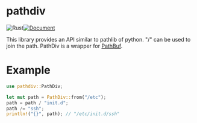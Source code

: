 # pathdiv

![Rust](https://github.com/suzusuzu/pathdiv/workflows/Rust/badge.svg)[![Document](https://docs.rs/pathdiv/badge.svg)](https://docs.rs/pathdiv)

This library provides an API similar to pathlib of python.
"/" can be used to join the path.
PathDiv is a wrapper for [PathBuf](https://doc.rust-lang.org/std/path/struct.PathBuf.html).

# Example

```rust
use pathdiv::PathDiv;

let mut path = PathDiv::from("/etc");
path = path / "init.d";
path /= "ssh";
println!("{}", path); // "/etc/init.d/ssh"
```
